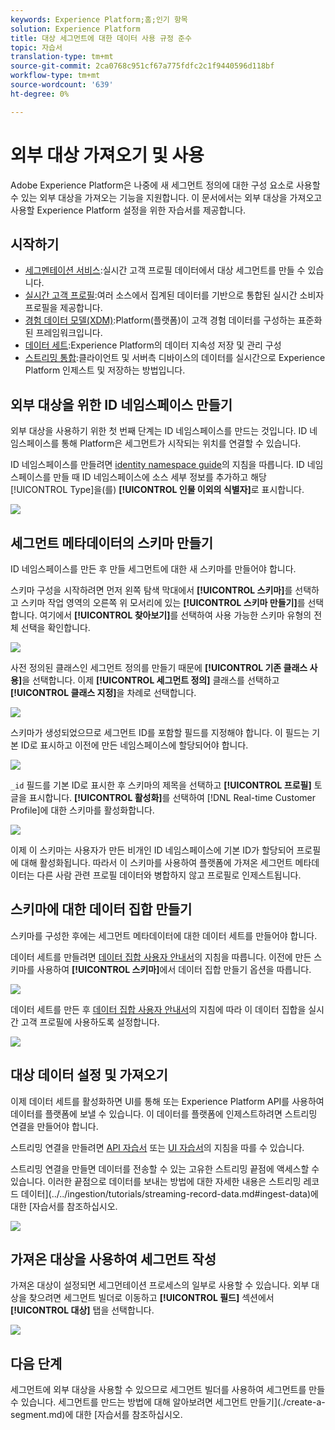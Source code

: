 ```yaml
---
keywords: Experience Platform;홈;인기 항목
solution: Experience Platform
title: 대상 세그먼트에 대한 데이터 사용 규정 준수
topic: 자습서
translation-type: tm+mt
source-git-commit: 2ca0768c951cf67a775fdfc2c1f9440596d118bf
workflow-type: tm+mt
source-wordcount: '639'
ht-degree: 0%

---
```



# 외부 대상 가져오기 및 사용

Adobe Experience Platform은 나중에 새 세그먼트 정의에 대한 구성 요소로 사용할 수 있는 외부 대상을 가져오는 기능을 지원합니다. 이 문서에서는 외부 대상을 가져오고 사용할 Experience Platform 설정을 위한 자습서를 제공합니다.

## 시작하기

- [세그멘테이션 서비스](../home.md):실시간 고객 프로필 데이터에서 대상 세그먼트를 만들 수 있습니다.
- [실시간 고객 프로필](../../profile/home.md):여러 소스에서 집계된 데이터를 기반으로 통합된 실시간 소비자 프로필을 제공합니다.
- [경험 데이터 모델(XDM)](../../xdm/home.md):Platform(플랫폼)이 고객 경험 데이터를 구성하는 표준화된 프레임워크입니다.
- [데이터 세트](../../catalog/datasets/overview.md):Experience Platform의 데이터 지속성 저장 및 관리 구성
- [스트리밍 통합](../../ingestion/streaming-ingestion/overview.md):클라이언트 및 서버측 디바이스의 데이터를 실시간으로 Experience Platform 인제스트 및 저장하는 방법입니다.

## 외부 대상을 위한 ID 네임스페이스 만들기

외부 대상을 사용하기 위한 첫 번째 단계는 ID 네임스페이스를 만드는 것입니다. ID 네임스페이스를 통해 Platform은 세그먼트가 시작되는 위치를 연결할 수 있습니다.

ID 네임스페이스를 만들려면 [identity namespace guide](../../identity-service/namespaces.md#manage-namespaces)의 지침을 따릅니다. ID 네임스페이스를 만들 때 ID 네임스페이스에 소스 세부 정보를 추가하고 해당 [!UICONTROL Type]을(를) **[!UICONTROL 인물 이외의 식별자]**&#x200B;로 표시합니다.

![](../images/tutorials/external-audiences/identity-namespace-info.png)

## 세그먼트 메타데이터의 스키마 만들기

ID 네임스페이스를 만든 후 만들 세그먼트에 대한 새 스키마를 만들어야 합니다.

스키마 구성을 시작하려면 먼저 왼쪽 탐색 막대에서 **[!UICONTROL 스키마]**&#x200B;를 선택하고 스키마 작업 영역의 오른쪽 위 모서리에 있는 **[!UICONTROL 스키마 만들기]**&#x200B;를 선택합니다. 여기에서 **[!UICONTROL 찾아보기]**&#x200B;를 선택하여 사용 가능한 스키마 유형의 전체 선택을 확인합니다.

![](../images/tutorials/external-audiences/create-schema-browse.png)

사전 정의된 클래스인 세그먼트 정의를 만들기 때문에 **[!UICONTROL 기존 클래스 사용]**&#x200B;을 선택합니다. 이제 **[!UICONTROL 세그먼트 정의]** 클래스를 선택하고 **[!UICONTROL 클래스 지정]**&#x200B;을 차례로 선택합니다.

![](../images/tutorials/external-audiences/assign-class.png)

스키마가 생성되었으므로 세그먼트 ID를 포함할 필드를 지정해야 합니다. 이 필드는 기본 ID로 표시하고 이전에 만든 네임스페이스에 할당되어야 합니다.

![](../images/tutorials/external-audiences/mark-primary-identifier.png)

`_id` 필드를 기본 ID로 표시한 후 스키마의 제목을 선택하고 **[!UICONTROL 프로필]** 토글을 표시합니다. **[!UICONTROL 활성화]**&#x200B;를 선택하여 [!DNL Real-time Customer Profile]에 대한 스키마를 활성화합니다.

![](../images/tutorials/external-audiences/schema-profile.png)

이제 이 스키마는 사용자가 만든 비개인 ID 네임스페이스에 기본 ID가 할당되어 프로필에 대해 활성화됩니다. 따라서 이 스키마를 사용하여 플랫폼에 가져온 세그먼트 메타데이터는 다른 사람 관련 프로필 데이터와 병합하지 않고 프로필로 인제스트됩니다.

## 스키마에 대한 데이터 집합 만들기

스키마를 구성한 후에는 세그먼트 메타데이터에 대한 데이터 세트를 만들어야 합니다.

데이터 세트를 만들려면 [데이터 집합 사용자 안내서](../../catalog/datasets/user-guide.md#create)의 지침을 따릅니다. 이전에 만든 스키마를 사용하여 **[!UICONTROL 스키마]**&#x200B;에서 데이터 집합 만들기 옵션을 따릅니다.

![](../images/tutorials/external-audiences/select-schema.png)

데이터 세트를 만든 후 [데이터 집합 사용자 안내서](../../catalog/datasets/user-guide.md#enable-profile)의 지침에 따라 이 데이터 집합을 실시간 고객 프로필에 사용하도록 설정합니다.

![](../images/tutorials/external-audiences/dataset-profile.png)

## 대상 데이터 설정 및 가져오기

이제 데이터 세트를 활성화하면 UI를 통해 또는 Experience Platform API를 사용하여 데이터를 플랫폼에 보낼 수 있습니다. 이 데이터를 플랫폼에 인제스트하려면 스트리밍 연결을 만들어야 합니다.

스트리밍 연결을 만들려면 [API 자습서](../../sources/tutorials/api/create/streaming/http.md) 또는 [UI 자습서](../../sources/tutorials/ui/create/streaming/http.md)의 지침을 따를 수 있습니다.

스트리밍 연결을 만들면 데이터를 전송할 수 있는 고유한 스트리밍 끝점에 액세스할 수 있습니다. 이러한 끝점으로 데이터를 보내는 방법에 대한 자세한 내용은 스트리밍 레코드 데이터](../../ingestion/tutorials/streaming-record-data.md#ingest-data)에 대한 [자습서를 참조하십시오.

![](../images/tutorials/external-audiences/get-streaming-endpoint.png)

## 가져온 대상을 사용하여 세그먼트 작성

가져온 대상이 설정되면 세그먼테이션 프로세스의 일부로 사용할 수 있습니다. 외부 대상을 찾으려면 세그먼트 빌더로 이동하고 **[!UICONTROL 필드]** 섹션에서 **[!UICONTROL 대상]** 탭을 선택합니다.

![](../images/tutorials/external-audiences/external-audiences.png)

## 다음 단계

세그먼트에 외부 대상을 사용할 수 있으므로 세그먼트 빌더를 사용하여 세그먼트를 만들 수 있습니다. 세그먼트를 만드는 방법에 대해 알아보려면 세그먼트 만들기](./create-a-segment.md)에 대한 [자습서를 참조하십시오.